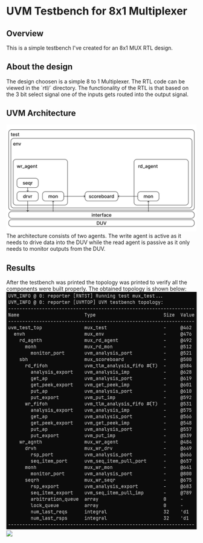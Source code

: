 <h1>UVM Testbench for 8x1 Multiplexer</h1>

<h2>Overview</h2>
This is a simple testbench I've created for an 8x1 MUX RTL design.

<h2>About the design</h2>
The design choosen is a simple 8 to 1 Multiplexer. The RTL code can be viewed in the `rtl/` directory. The functionality of the RTL is that based on the 3 bit select signal one of the inputs gets routed into the output signal.

<h2>UVM Architecture</h2>
<img src="images/uvm_tb.png">
The architecture consists of two agents. The write agent is active as it needs to drive data into the DUV while the read agent is passive as it only needs to monitor outputs from the DUV.

## Results
After the testbench was printed the topology was printed to verify all the components were built properly. The obtained topology is shown below:<br>
<img src="images/topology.png">
![]("images/topology.png") 
 
